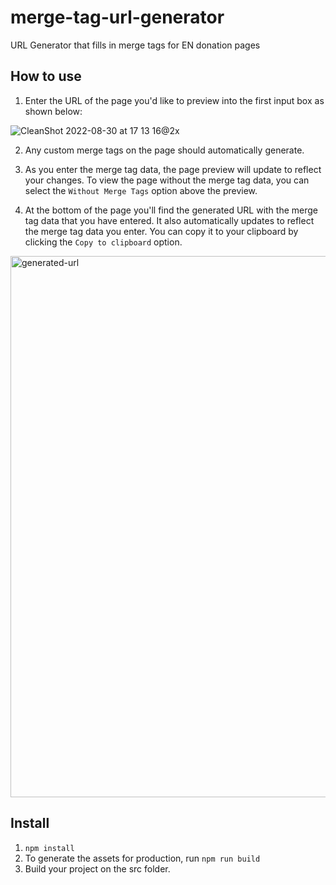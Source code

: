 # merge-tag-url-generator

URL Generator that fills in merge tags for EN donation pages

## How to use
1. Enter the URL of the page you'd like to preview into the first input box as shown below:

![CleanShot 2022-08-30 at 17 13 16@2x](https://user-images.githubusercontent.com/57374659/187545128-957c4ad0-8df2-4d85-a26d-0b9036487a20.png)

2. Any custom merge tags on the page should automatically generate.

3. As you enter the merge tag data, the page preview will update to reflect your changes. To view the page without the merge tag data, you can select the `Without Merge Tags` option above the preview.

4. At the bottom of the page you'll find the generated URL with the merge tag data that you have entered. It also automatically updates to reflect the merge tag data you enter. You can copy it to your clipboard by clicking the `Copy to clipboard` option.

<img width="866" alt="generated-url" src="https://user-images.githubusercontent.com/57374659/187313266-e89f1fb9-b4cc-461c-bc34-ae3decdd03b7.png">

## Install

1. `npm install`
2. To generate the assets for production, run `npm run build`
3. Build your project on the src folder.
